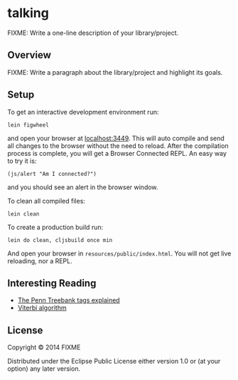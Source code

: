 # talking

FIXME: Write a one-line description of your library/project.

## Overview

FIXME: Write a paragraph about the library/project and highlight its goals.

## Setup

To get an interactive development environment run:

    lein figwheel

and open your browser at [localhost:3449](http://localhost:3449/).
This will auto compile and send all changes to the browser without the
need to reload. After the compilation process is complete, you will
get a Browser Connected REPL. An easy way to try it is:

    (js/alert "Am I connected?")

and you should see an alert in the browser window.

To clean all compiled files:

    lein clean

To create a production build run:

    lein do clean, cljsbuild once min

And open your browser in `resources/public/index.html`. You will not
get live reloading, nor a REPL. 

## Interesting Reading

- [The Penn Treebank tags explained](https://github.com/fekr/postagga/blob/master/models/en_penn_tb_tags.md)
- [Viterbi algorithm](https://en.wikipedia.org/wiki/Viterbi_algorithm)

## License

Copyright © 2014 FIXME

Distributed under the Eclipse Public License either version 1.0 or (at your option) any later version.

